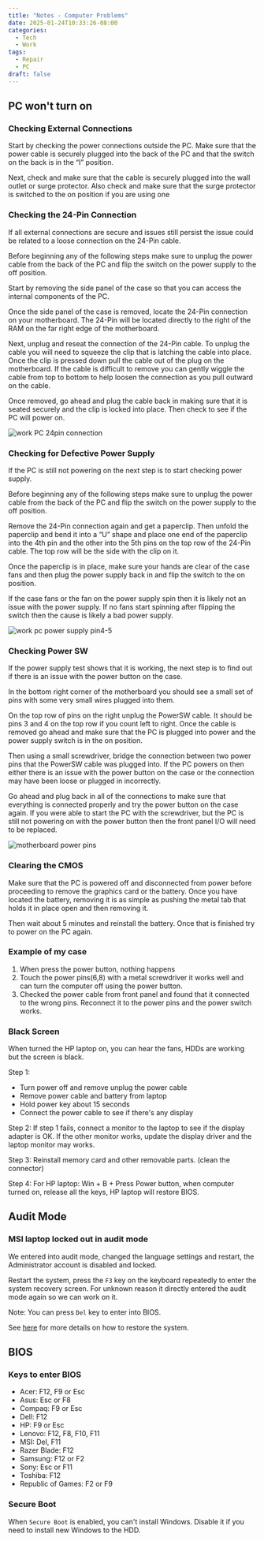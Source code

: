 ```yaml
---
title: "Notes - Computer Problems"
date: 2025-01-24T10:33:26-08:00
categories:
  - Tech
  - Work
tags:
  - Repair
  - PC
draft: false
---
```


## PC won't turn on
### Checking External Connections
Start by checking the power connections outside the PC. 
Make sure that the power cable is securely plugged into the back of the PC and that the switch on the back is in the “I” position.

Next, check and make sure that the cable is securely plugged into the wall outlet or surge protector. Also check and make sure that the surge protector is switched to the on position if you are using one
### Checking the 24-Pin Connection
If all external connections are secure and issues still persist the issue could be related to a loose connection on the 24-Pin cable. 

Before beginning any of the following steps make sure to unplug the power cable from the back of the PC and flip the switch on the power supply to the off position.

Start by removing the side panel of the case so that you can access the internal components of the PC.

Once the side panel of the case is removed, locate the 24-Pin connection on your motherboard. The 24-Pin will be located directly to the right of the RAM on the far right edge of the motherboard.

Next, unplug and reseat the connection of the 24-Pin cable. To unplug the cable you will need to squeeze the clip that is latching the cable into place. Once the clip is pressed down pull the cable out of the plug on the motherboard. If the cable is difficult to remove you can gently wiggle the cable from top to bottom to help loosen the connection as you pull outward on the cable.

Once removed, go ahead and plug the cable back in making sure that it is seated securely and the clip is locked into place. Then check to see if the PC will power on.

![work PC 24pin connection](/images/2025/work-pc-24pin-connection.png)

### Checking for Defective Power Supply
If the PC is still not powering on the next step is to start checking power supply.

Before beginning any of the following steps make sure to unplug the power cable from the back of the PC and flip the switch on the power supply to the off position.

Remove the 24-Pin connection again and get a paperclip. 
Then unfold the paperclip and bend it into a “U” shape and place one end of the paperclip into the 4th pin and the other into the 5th pins on the top row of the 24-Pin cable. The top row will be the side with the clip on it.

Once the paperclip is in place, make sure your hands are clear of the case fans and then plug the power supply back in and flip the switch to the on position.

If the case fans or the fan on the power supply spin then it is likely not an issue with the power supply. If no fans start spinning after flipping the switch then the cause is likely a bad power supply.

![work pc power supply pin4-5](/images/2025/work-pc-power-supply-pin4-5.png)

### Checking Power SW
If the power supply test shows that it is working, the next step is to find out if there is an issue with the power button on the case.

In the bottom right corner of the motherboard you should see a small set of pins with some very small wires plugged into them.

On the top row of pins on the right unplug the PowerSW cable. 
It should be pins 3 and 4 on the top row if you count left to right.
Once the cable is removed go ahead and make sure that the PC is plugged into power and 
the power supply switch is in the on position.

Then using a small screwdriver, bridge the connection between two power pins that 
the PowerSW cable was plugged into.
If the PC powers on then either there is an issue with the power button on the case or 
the connection may have been loose or plugged in incorrectly.

Go ahead and plug back in all of the connections to make sure that 
everything is connected properly and try the power button on the case again.
If you were able to start the PC with the screwdriver, 
but the PC is still not powering on with the power button then 
the front panel I/O will need to be replaced.

![motherboard power pins](/images/2025/work-motherboard-power-pins.png)

### Clearing the CMOS
Make sure that the PC is powered off and disconnected from power before proceeding to remove the graphics card or the battery. 
Once you have located the battery, removing it is as simple as pushing the metal tab that holds it in place open and then removing it. 

Then wait about 5 minutes and reinstall the battery. 
Once that is finished try to power on the PC again.

### Example of my case
1. When press the power button, nothing happens
2. Touch the power pins(6,8) with a metal screwdriver it works well and can turn the computer off using the power button. 
3. Checked the power cable from front panel and found that it connected to the wrong pins. 
Reconnect it to the power pins and the power switch works.

### Black Screen
When turned the HP laptop on, you can hear the fans, HDDs are working but the screen is black.

Step 1:
* Turn power off and remove unplug the power cable
* Remove power cable and battery from laptop
* Hold power key about 15 seconds
* Connect the power cable to see if there's any display

Step 2:
If step 1 fails, connect a monitor to the laptop to see if the display adapter is OK.
If the other monitor works, update the display driver and the laptop monitor may works.

Step 3:
Reinstall memory card and other removable parts. (clean the connector)

Step 4:
For HP laptop:
Win + B + Press Power button, when computer turned on, release all the keys, HP laptop will restore BIOS.

## Audit Mode
### MSI laptop locked out in audit mode
We entered into audit mode, changed the language settings and restart,
the Administrator account is disabled and locked.

Restart the system, press the `F3` key on the keyboard repeatedly to enter the system recovery screen.
For unknown reason it directly entered the audit mode again so we can work on it.

Note: You can press `Del` key to enter into BIOS.

See [here](https://www.msi.com/support/technical_details/DT_OS_Recovery_SOP) for more details on how to restore the system.

## BIOS
### Keys to enter BIOS
* Acer: F12, F9 or Esc
* Asus: Esc or F8
* Compaq: F9 or Esc
* Dell: F12
* HP: F9 or Esc
* Lenovo: F12, F8, F10, F11
* MSI: Del, F11
* Razer Blade: F12
* Samsung: F12 or F2
* Sony: Esc or F11
* Toshiba: F12
* Republic of Games: F2 or F9

### Secure Boot
When `Secure Boot` is enabled, you can't install Windows.
Disable it if you need to install new Windows to the HDD.


